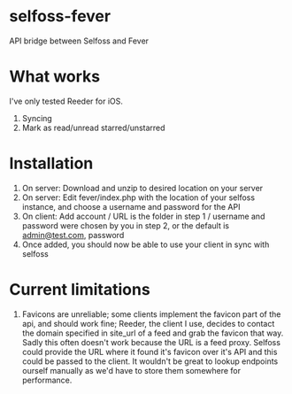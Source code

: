 # selfoss-fever
API bridge between Selfoss and Fever

# What works
I've only tested Reeder for iOS.

1. Syncing
2. Mark as read/unread starred/unstarred

# Installation
1. On server: Download and unzip to desired location on your server
2. On server: Edit fever/index.php with the location of your selfoss instance, and choose a username and password for the API
3. On client: Add account / URL is the folder in step 1 / username and password were chosen by you in step 2, or the default is admin@test.com, password
4. Once added, you should now be able to use your client in sync with selfoss

# Current limitations
1. Favicons are unreliable; some clients implement the favicon part of the api, and should work fine; Reeder, the client I use, decides to contact the domain specified in site_url of a feed and grab the favicon that way. Sadly this often doesn't work because the URL is a feed proxy. Selfoss could provide the URL where it found it's favicon over it's API and this could be passed to the client. It wouldn't be great to lookup endpoints ourself manually as we'd have to store them somewhere for performance.
